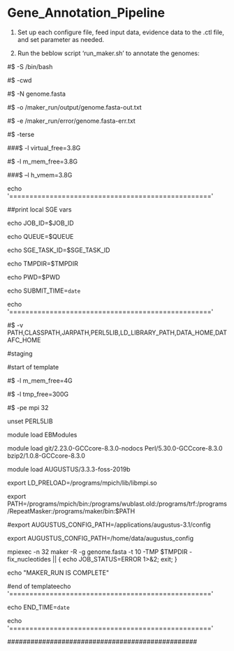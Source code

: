 # Gene_Annotation_Pipeline
1. Set up each configure file, feed input data, evidence data to the .ctl file, and set parameter as needed.

2. Run the beblow script ‘run_maker.sh’ to annotate the genomes:

#$ -S /bin/bash

#$ -cwd

#$ -N genome.fasta

#$ -o /maker_run/output/genome.fasta-out.txt

#$ -e /maker_run/error/genome.fasta-err.txt

#$ -terse

###$ -l virtual_free=3.8G

#$ -l m_mem_free=3.8G

###$ –l h_vmem=3.8G




echo '=================================================='

##print local SGE vars

echo JOB_ID=$JOB_ID

echo QUEUE=$QUEUE

echo SGE_TASK_ID=$SGE_TASK_ID

echo TMPDIR=$TMPDIR

echo PWD=$PWD

echo SUBMIT_TIME=`date`

echo '=================================================='

#$ -v PATH,CLASSPATH,JARPATH,PERL5LIB,LD_LIBRARY_PATH,DATA_HOME,DATAFC_HOME

#staging

#start of template

#$ -l m_mem_free=4G

#$ -l tmp_free=300G

#$ -pe mpi 32

unset PERL5LIB

module load EBModules

module load git/2.23.0-GCCcore-8.3.0-nodocs Perl/5.30.0-GCCcore-8.3.0 bzip2/1.0.8-GCCcore-8.3.0

module load AUGUSTUS/3.3.3-foss-2019b

export LD_PRELOAD=/programs/mpich/lib/libmpi.so

export PATH=/programs/mpich/bin:/programs/wublast.old:/programs/trf:/programs/RepeatMasker:/programs/maker/bin:$PATH

#export AUGUSTUS_CONFIG_PATH=/applications/augustus-3.1/config

export AUGUSTUS_CONFIG_PATH=/home/data/augustus_config

mpiexec -n 32 maker -R -g genome.fasta -t 10 -TMP $TMPDIR -fix_nucleotides || { echo JOB_STATUS=ERROR 1>&2; exit; }

echo "MAKER_RUN IS COMPLETE"

#end of templateecho '=================================================='

echo END_TIME=`date`

echo '=================================================='

#################################################

